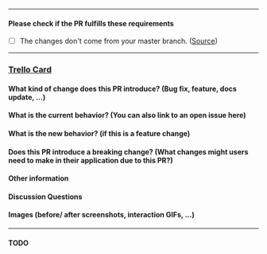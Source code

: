 [//]: # (Title Template: "[TR_##] Title")

---

#### Please check if the PR fulfills these requirements

- [ ] The changes don't come from your master branch. ([Source](https://blog.jasonmeridth.com/posts/do-not-issue-pull-requests-from-your-master-branch/)) 

---

### [Trello Card](trello.com/LINK-TO-TRELLO-CARD)

#### What kind of change does this PR introduce? (Bug fix, feature, docs update, ...)



#### What is the current behavior? (You can also link to an open issue here)



#### What is the new behavior? (if this is a feature change)



#### Does this PR introduce a breaking change? (What changes might users need to make in their application due to this PR?)



#### Other information



#### Discussion Questions



#### Images (before/ after screenshots, interaction GIFs, ...)


---


#### TODO


